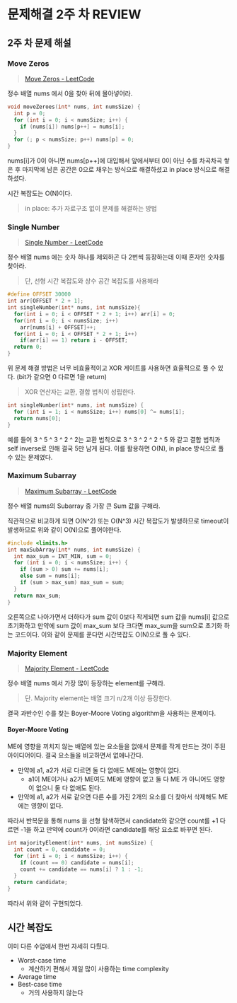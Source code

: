 # 문제해결 2주 차 REVIEW

## 2주 차 문제 해설

### Move Zeros

> [Move Zeros - LeetCode](https://leetcode.com/problems/move-zeroes/)

정수 배열 nums 에서 0을 찾아 뒤에 몰아넣어라.

``` c
void moveZeroes(int* nums, int numsSize) {
  int p = 0;
  for (int i = 0; i < numsSize; i++) {
    if (nums[i]) nums[p++] = nums[i];
  }
  for (; p < numsSize; p++) nums[p] = 0;
}
```

nums[i]가 0이 아니면 nums[p++]에 대입해서 앞에서부터 0이 아닌 수를 차곡차곡 쌓은 후 마지막에 남은 공간은 0으로 채우는 방식으로 해결하셨고 in place 방식으로 해결하셨다.

시간 복잡도는 O(N)이다.

> in place: 추가 자료구조 없이 문제를 해결하는 방법

### Single Number

> [Single Number - LeetCode](https://leetcode.com/problems/single-number/)

정수 배열 nums 에는 숫자 하나를 제외하곤 다 2번씩 등장하는데 이때 혼자인 숫자를 찾아라.

> 단, 선형 시간 복잡도와 상수 공간 복잡도를 사용해라

``` c
#define OFFSET 30000
int arr[OFFSET * 2 + 1];
int singleNumber(int* nums, int numsSize){
  for(int i = 0; i < OFFSET * 2 + 1; i++) arr[i] = 0;
  for(int i = 0; i < numsSize; i++)
    arr[nums[i] + OFFSET]++;
  for(int i = 0; i < OFFSET * 2 + 1; i++)
    if(arr[i] == 1) return i - OFFSET;
  return 0;
}
```

위 문제 해결 방법은 너무 비효율적이고 XOR 게이트를 사용하면 효율적으로 풀 수 있다. (bit가 같으면 0 다르면 1을 return)

> XOR 연산자는 교환, 결합 법칙이 성립한다.

```c
int singleNumber(int* nums, int numsSize) {
  for (int i = 1; i < numsSize; i++) nums[0] ^= nums[i];
  return nums[0];
}
```

예를 들어 3 ^ 5 ^ 3 ^ 2 ^ 2는 교환 법칙으로 3 ^ 3 ^ 2 ^ 2 ^ 5 와 같고 결합 법칙과 self inverse로 인해 결국 5만 남게 된다. 이를 활용하면 O(N), in place 방식으로 풀 수 있는 문제였다.

### Maximum Subarray

> [Maximum Subarray - LeetCode](https://leetcode.com/problems/maximum-subarray/)

정수 배열 nums의 Subarray 중 가장 큰 Sum 값을 구해라.

직관적으로 비교하게 되면 O(N^2) 또는 O(N^3) 시간 복잡도가 발생하므로 timeout이 발생하므로 위와 같이 O(N)으로 풀어야한다.

``` c
#include <limits.h>
int maxSubArray(int* nums, int numsSize) {
  int max_sum = INT_MIN, sum = 0;
  for (int i = 0; i < numsSize; i++) {
    if (sum > 0) sum += nums[i];
    else sum = nums[i];
    if (sum > max_sum) max_sum = sum;
  }
  return max_sum;
}
```

오른쪽으로 나아가면서 더하다가 sum 값이 0보다 작게되면 sum 값을 nums[i] 값으로 초기화하고 만약에 sum 값이 max_sum 보다 크다면 max_sum을 sum으로 초기화 하는 코드이다. 이와 같이 문제를 푼다면 시간복잡도 O(N)으로 풀 수 있다.

### Majority Element

> [Majority Element - LeetCode](https://leetcode.com/problems/majority-element/)

정수 배열 nums 에서 가장 많이 등장하는 element를 구해라.

> 단. Majority element는 배열 크기 n/2개 이상 등장한다.

결국 과반수인 수를 찾는 Boyer-Moore Voting algorithm을 사용하는 문제이다.

#### Boyer-Moore Voting

ME에 영향을 끼치지 않는 배열에 있는 요소들을 없애서 문제를 작게 만드는 것이 주된 아이디어이다. 결국 요소들을 비교하면서 없애나간다.

- 만약에 a1, a2가 서로 다르면 둘 다 없애도 ME에는 영향이 없다.
  - a1이 ME이거나 a2가 ME여도 ME에 영향이 없고 둘 다 ME 가 아니어도 영향이 없으니 둘 다 없애도 된다.
- 만약에 a1, a2가 서로 같으면 다른 수를 가진 2개의 요소를 더 찾아서 삭제해도 ME에는 영향이 없다.

따라서 반복문을 통해 nums 을 선형 탐색하면서 candidate와 같으면 count를 +1 다르면 -1을 하고 만약에 count가 0이라면 candidate를 해당 요소로 바꾸면 된다.

``` c
int majorityElement(int* nums, int numsSize) {
  int count = 0, candidate = 0;
  for (int i = 0; i < numsSize; i++) {
    if (count == 0) candidate = nums[i];
    count += candidate == nums[i] ? 1 : -1;
  }
  return candidate;
}
```

따라서 위와 같이 구현되었다.

## 시간 복잡도

이미 다른 수업에서 한번 자세히 다뤘다.

- Worst-case time
  - 계산하기 편해서 제일 많이 사용하는 time complexity
- Average time
- Best-case time
  - 거의 사용하지 않는다
